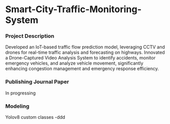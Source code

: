# Smart-City-Traffic-Monitoring-System

### Project Description
Developed an IoT-based traffic flow prediction model, leveraging CCTV and drones for real-time traffic analysis and forecasting on highways. Innovated a Drone-Captured Video Analysis System to identify accidents, monitor emergency vehicles, and analyze vehicle movement, significantly enhancing congestion management and emergency response efficiency.

### Publishing Journal Paper
In progressing

### Modeling
Yolov8 custom classes
 -ddd
